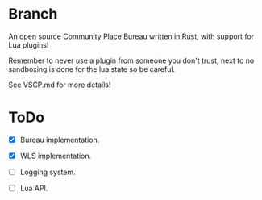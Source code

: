# Branch

An open source Community Place Bureau written in Rust, with support for Lua plugins!

Remember to never use a plugin from someone you don't trust, next to no sandboxing is done for the lua state so be careful.

See VSCP.md for more details!

# ToDo

- [x] Bureau implementation.
- [x] WLS implementation.
- [ ] Logging system.
- [ ] Lua API.

